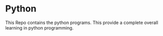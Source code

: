 # Python
This Repo contains the python programs.
This provide a complete overall learning in python programming.

